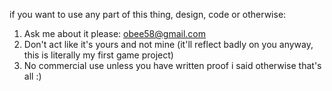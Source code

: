 if you want to use any part of this thing, design, code or otherwise:
1. Ask me about it please: obee58@gmail.com
2. Don't act like it's yours and not mine (it'll reflect badly on you anyway, this is literally my first game project)
3. No commercial use unless you have written proof i said otherwise
that's all :)
